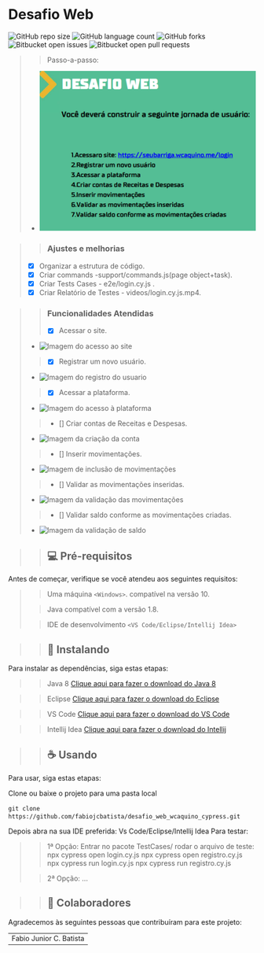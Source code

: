 # Desafio Web

![GitHub repo size](https://img.shields.io/github/repo-size/fabiojcbatista/desafio_web_wcaquino_cypress?style=for-the-badge)
![GitHub language count](https://img.shields.io/github/languages/count/fabiojcbatista/desafio_web_wcaquino_cypress?style=for-the-badge)
![GitHub forks](https://img.shields.io/github/forks/fabiojcbatista/desafio_web_wcaquino_cypress?style=for-the-badge)
![Bitbucket open issues](https://img.shields.io/bitbucket/issues/fabiojcbatista/desafio_web_wcaquino_cypress?style=for-the-badge)
![Bitbucket open pull requests](https://img.shields.io/bitbucket/pr-raw/fabiojcbatista/desafio_web_wcaquino_cypress?style=for-the-badge)

>>Passo-a-passo:
> - <img src="https://github.com/fabiojcbatista/desafio_web_wcaquino/blob/main/src/main/resources/Utils/desafio.PNG" alt="Imagem do desafio" title="Imagem do desafio">

>>### Ajustes e melhorias
> >
> - [x] Organizar a estrutura de código.
> - [x] Criar commands -support/commands.js(page object+task).
> - [x] Criar Tests Cases - e2e/login.cy.js .
> - [x] Criar Relatório de Testes - videos/login.cy.js.mp4.
> >

>>### Funcionalidades Atendidas
> >- [X] Acessar o site.
> - <img src="https://github.com/fabiojcbatista/desafio_web_wcaquino_cypress/blob/main/src/main/resources/Utils/acessar_site.PNG" alt="Imagem do acesso ao site" title="Imagem do acesso ao site">
> >- [X] Registrar um novo usuário.
> - <img src="https://github.com/fabiojcbatista/desafio_web_wcaquino_cypress/blob/main/src/main/resources/Utils/registrar_usuario.PNG" alt="Imagem do registro do usuario" title="Imagem do registro do usuario">
> >- [X] Acessar a plataforma.
> - <img src="https://github.com/fabiojcbatista/desafio_web_wcaquino_cypress/blob/main/src/main/resources/Utils/acessar_plataforma.PNG" alt="Imagem do acesso à plataforma" title="Imagem do acesso à plataforma">
> >- [] Criar contas de Receitas e Despesas.
> - <img src="https://github.com/fabiojcbatista/desafio_web_wcaquino_cypress/blob/main/src/main/resources/Utils/criar_conta_receita_despesa.PNG" alt="Imagem da criação da conta" title="Imagem da criação da conta">
> >- [] Inserir movimentações.
> - <img src="https://github.com/fabiojcbatista/desafio_web_wcaquino_cypress/blob/main/src/main/resources/Utils/inserir_movimentacao.PNG" alt="Imagem de inclusão de movimentações" title="Imagem de inclusão de movimentações">
> >- [] Validar as movimentações inseridas.
> - <img src="https://github.com/fabiojcbatista/desafio_web_wcaquino_cypress/blob/main/src/main/resources/Utils/validar_movimentacao.PNG" alt="Imagem da validação das movimentações" title="Imagem da validação das movimentações">
> >- [] Validar saldo conforme as movimentações criadas.
> - <img src="https://github.com/fabiojcbatista/desafio_web_wcaquino_cypress/blob/main/src/main/resources/Utils/validar_saldo.PNG" alt="Imagem da validação de saldo" title="Imagem da validação de saldo">

>>## 💻 Pré-requisitos

Antes de começar, verifique se você atendeu aos seguintes requisitos:

> >Uma máquina `<Windows>`. compatível na versão 10.
> 
> >Java compatível com a versão 1.8.
> 
> >IDE de desenvolvimento `<VS Code/Eclipse/Intellij Idea>`

>>## 🚀 Instalando

Para instalar as dependências, siga estas etapas:

> >Java 8 [Clique aqui para fazer o download do Java 8](https://javadl.oracle.com/webapps/download/AutoDL?BundleId=246471_2dee051a5d0647d5be72a7c0abff270e)

> >Eclipse [Clique aqui para fazer o download do Eclipse](https://www.eclipse.org/downloads/)

> >VS Code
> [Clique aqui para fazer o download do VS Code](https://code.visualstudio.com/download)

> >Intellij Idea 
> [Clique aqui para fazer o download do Intellij](https://www.jetbrains.com/pt-br/idea/download/)

>>## ☕ Usando

Para usar, siga estas etapas:

Clone ou baixe o projeto para uma pasta local

```
git clone https://github.com/fabiojcbatista/desafio_web_wcaquino_cypress.git
```

 Depois abra na sua IDE preferida: Vs Code/Eclipse/Intellij Idea
 Para testar:


> >1ª Opção: Entrar no pacote TestCases/ rodar o arquivo de teste:
> npx cypress open login.cy.js
> npx cypress open registro.cy.js
> npx cypress run login.cy.js
> npx cypress run registro.cy.js
> 
> >2ª Opção: ...


>>## 🤝 Colaboradores

Agradecemos às seguintes pessoas que contribuíram para este projeto:

<table>
  <tr>
    <td align="center">Fabio Junior C. Batista</td>
  </tr>
</table>
